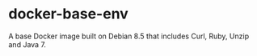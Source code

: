 # docker-base-env
A base Docker image built on Debian 8.5 that includes Curl, Ruby, Unzip and Java 7.

